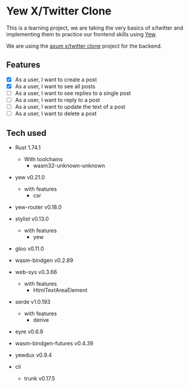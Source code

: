 # Yew X/Twitter Clone

This is a learning project, we are taking the very basics of x/twitter and implementing them to practice our frontend skills using [Yew](https://yew.rs/).

We are using the [axum x/twitter clone](https://github.com/brooks-builds/axum_x_twitter_clone) project for the backend.

## Features

- [x] As a user, I want to create a post
- [x] As a user, I want to see all posts
- [ ] As a user, I want to see replies to a single post
- [ ] As a user, I want to reply to a post
- [ ] As a user, I want to update the text of a post
- [ ] As a user, I want to delete a post

## Tech used

- Rust 1.74.1
  - With toolchains
    - wasm32-unknown-unknown
- yew v0.21.0
  - with features
    - csr
- yew-router v0.18.0
- stylist v0.13.0
  - with features
    - yew
- gloo v0.11.0
- wasm-bindgen v0.2.89
- web-sys v0.3.66
  - with features
    - HtmlTextAreaElement
- serde v1.0.193
  - with features
    - derive
- eyre v0.6.9
- wasm-bindgen-futures v0.4.39
- yewdux v0.9.4

- cli
  - trunk v0.17.5
